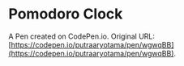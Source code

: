 # Pomodoro Clock

A Pen created on CodePen.io. Original URL: [https://codepen.io/putraaryotama/pen/wgwqBB](https://codepen.io/putraaryotama/pen/wgwqBB).

